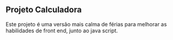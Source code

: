 ## Projeto Calculadora

Este projeto é uma versão mais calma de férias para melhorar as habilidades de front end, junto ao java script.